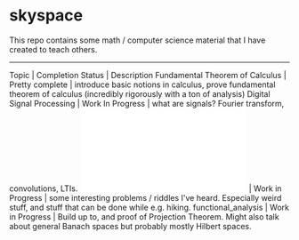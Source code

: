 # skyspace

This repo contains some math / computer science material that I have created to teach others.

---
Topic | Completion Status | Description
Fundamental Theorem of Calculus  | Pretty complete | introduce basic notions in calculus, prove fundamental theorem of calculus (incredibly rigorously with a ton of analysis)
Digital Signal Processing | Work In Progress | what are signals? Fourier transform, convolutions, LTIs.
![Neat Problems](neatProblems/neatProblems.pdf) | Work in Progress | some interesting problems / riddles I've heard. Especially weird stuff, and stuff that can be done while e.g. hiking.
functional_analysis | Work in Progress | Build up to, and proof of Projection Theorem. Might also talk about general Banach spaces but probably mostly Hilbert spaces. 
